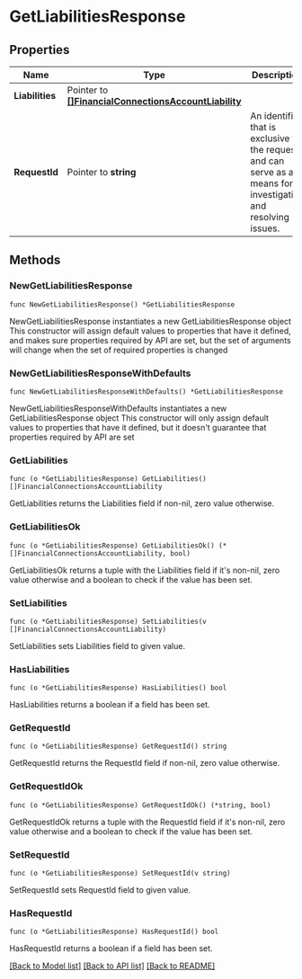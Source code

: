 # GetLiabilitiesResponse

## Properties

Name | Type | Description | Notes
------------ | ------------- | ------------- | -------------
**Liabilities** | Pointer to [**[]FinancialConnectionsAccountLiability**](FinancialConnectionsAccountLiability.md) |  | [optional] 
**RequestId** | Pointer to **string** | An identifier that is exclusive to the request and can serve as a means for investigating and resolving issues. | [optional] 

## Methods

### NewGetLiabilitiesResponse

`func NewGetLiabilitiesResponse() *GetLiabilitiesResponse`

NewGetLiabilitiesResponse instantiates a new GetLiabilitiesResponse object
This constructor will assign default values to properties that have it defined,
and makes sure properties required by API are set, but the set of arguments
will change when the set of required properties is changed

### NewGetLiabilitiesResponseWithDefaults

`func NewGetLiabilitiesResponseWithDefaults() *GetLiabilitiesResponse`

NewGetLiabilitiesResponseWithDefaults instantiates a new GetLiabilitiesResponse object
This constructor will only assign default values to properties that have it defined,
but it doesn't guarantee that properties required by API are set

### GetLiabilities

`func (o *GetLiabilitiesResponse) GetLiabilities() []FinancialConnectionsAccountLiability`

GetLiabilities returns the Liabilities field if non-nil, zero value otherwise.

### GetLiabilitiesOk

`func (o *GetLiabilitiesResponse) GetLiabilitiesOk() (*[]FinancialConnectionsAccountLiability, bool)`

GetLiabilitiesOk returns a tuple with the Liabilities field if it's non-nil, zero value otherwise
and a boolean to check if the value has been set.

### SetLiabilities

`func (o *GetLiabilitiesResponse) SetLiabilities(v []FinancialConnectionsAccountLiability)`

SetLiabilities sets Liabilities field to given value.

### HasLiabilities

`func (o *GetLiabilitiesResponse) HasLiabilities() bool`

HasLiabilities returns a boolean if a field has been set.

### GetRequestId

`func (o *GetLiabilitiesResponse) GetRequestId() string`

GetRequestId returns the RequestId field if non-nil, zero value otherwise.

### GetRequestIdOk

`func (o *GetLiabilitiesResponse) GetRequestIdOk() (*string, bool)`

GetRequestIdOk returns a tuple with the RequestId field if it's non-nil, zero value otherwise
and a boolean to check if the value has been set.

### SetRequestId

`func (o *GetLiabilitiesResponse) SetRequestId(v string)`

SetRequestId sets RequestId field to given value.

### HasRequestId

`func (o *GetLiabilitiesResponse) HasRequestId() bool`

HasRequestId returns a boolean if a field has been set.


[[Back to Model list]](../README.md#documentation-for-models) [[Back to API list]](../README.md#documentation-for-api-endpoints) [[Back to README]](../README.md)


